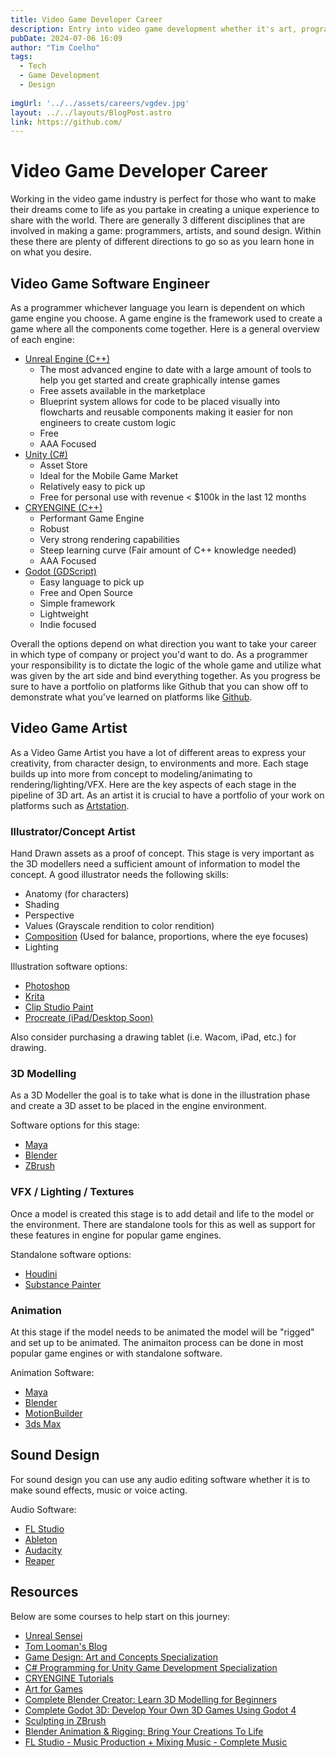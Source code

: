 ```yaml
---
title: Video Game Developer Career
description: Entry into video game development whether it's art, programming, or sound design. In here you'll find a general overview of each specific field within Game Development as well as helpful resources to get you started. 
pubDate: 2024-07-06 16:09
author: "Tim Coelho"
tags:
  - Tech
  - Game Development
  - Design
  
imgUrl: '../../assets/careers/vgdev.jpg'
layout: ../../layouts/BlogPost.astro
link: https://github.com/
---
```


#  Video Game Developer Career

Working in the video game industry is perfect for those who want to make their dreams come to life as you partake in
creating a unique experience to share with the world. There are generally 3 different disciplines that are 
involved in making a game: programmers, artists, and sound design. Within these there are plenty of different directions 
to go so as you learn hone in on what you desire. 

## Video Game Software Engineer

As a programmer whichever language you learn is dependent on which game engine you choose. A game engine is the framework
used to create a game where all the components come together. Here is a general overview of each engine:

- <a href="https://www.unrealengine.com/en-US" target="_blank">Unreal Engine (C++)</a>
  - The most advanced engine to date with a large amount of tools to help you get started and create graphically intense
  games
  - Free assets available in the marketplace
  - Blueprint system allows for code to be placed visually into flowcharts and reusable components making it easier for
  non engineers to create custom logic
  - Free
  - AAA Focused
- <a href="https://unity.com" target="_blank">Unity (C#)</a>
  - Asset Store
  - Ideal for the Mobile Game Market
  - Relatively easy to pick up
  - Free for personal use with revenue < $100k in the last 12 months
- <a href="https://www.cryengine.com" target="_blank">CRYENGINE (C++)</a>
  - Performant Game Engine
  - Robust 
  - Very strong rendering capabilities
  - Steep learning curve (Fair amount of C++ knowledge needed)
  - AAA Focused
- <a href="https://godotengine.org" target="_blank">Godot (GDScript)</a>
  - Easy language to pick up
  - Free and Open Source
  - Simple framework
  - Lightweight
  - Indie focused

Overall the options depend on what direction you want to take your career in which type of company or project you'd want
to do. As a programmer your responsibility is to dictate the logic of the whole game and utilize what was given by the art
side and bind everything together. As you progress be sure to have a portfolio on platforms like Github that you can show
off to demonstrate what you've learned on platforms like <a href="https://www.github.com" target="_blank">Github</a>.

## Video Game Artist

As a Video Game Artist you have a lot of different areas to express your creativity, from character design, to environments
and more. Each stage builds up into more from concept to modeling/animating to rendering/lighting/VFX. Here are the key aspects
of each stage in the pipeline of 3D art. As an artist it is crucial to have a portfolio of your work on platforms such as
<a href="https://www.artstation.com" target="_blank">Artstation</a>.

### Illustrator/Concept Artist
Hand Drawn assets as a proof of concept. This stage is very important as the 3D modellers need a sufficient amount of 
information to model the concept. A good illustrator needs the following skills:
- Anatomy (for characters)
- Shading
- Perspective
- Values (Grayscale rendition to color rendition)
- <a href="https://www.workovereasy.com/2019/06/13/a-beginners-guide-to-composition/" target="_blank">Composition</a> (Used for balance, proportions, where the eye focuses)
- Lighting

Illustration software options:
- <a href="https://www.adobe.com/products/photoshop/" target="_blank">Photoshop</a>
- <a href="https://krita.org/en/" target="_blank">Krita</a>
- <a href="https://www.clipstudio.net/en/" target="_blank">Clip Studio Paint</a>
- <a href="https://procreate.com" target="_blank">Procreate (iPad/Desktop Soon)</a>

Also consider purchasing a drawing tablet (i.e. Wacom, iPad, etc.) for drawing. 

### 3D Modelling
As a 3D Modeller the goal is to take what is done in the illustration phase and create a 3D asset to be placed in the 
engine environment. 

Software options for this stage:
- <a href="https://www.autodesk.com/products/maya/" target="_blank">Maya</a>
- <a href="https://www.blender.org" target="_blank">Blender</a>
- <a href="https://www.maxon.net/en/zbrush" target="_blank">ZBrush</a>

### VFX / Lighting / Textures
Once a model is created this stage is to add detail and life to the model or the environment. There are standalone tools
for this as well as support for these features in engine for popular game engines.

Standalone software options:
- <a href="https://www.sidefx.com/products/houdini/fx-features/" target="_blank">Houdini</a>
- <a href="https://www.adobe.com/products/substance3d/apps/painter.html" target="_blank">Substance Painter</a>

### Animation
At this stage if the model needs to be animated the model will be "rigged" and set up to be animated. The animaiton process
can be done in most popular game engines or with standalone software.

Animation Software:
- <a href="https://www.autodesk.com/products/maya/" target="_blank">Maya</a>
- <a href="https://www.blender.org" target="_blank">Blender</a>
- <a href="https://www.autodesk.com/products/motionbuilder/" target="_blank">MotionBuilder</a>
- <a href="https://www.autodesk.com/products/3ds-max/" target="_blank">3ds Max</a>

## Sound Design
For sound design you can use any audio editing software whether it is to make sound effects, music or voice acting.

Audio Software:
- <a href="https://www.image-line.com" target="_blank">FL Studio</a>
- <a href="https://www.ableton.com/en/" target="_blank">Ableton</a>
- <a href="https://www.audacityteam.org" target="_blank">Audacity</a>
- <a href="https://www.reaper.fm" target="_blank">Reaper</a>

## Resources

Below are some courses to help start on this journey:

- <a href="https://www.unrealsensei.com" target="_blank">Unreal Sensei</a>
- <a href="https://www.tomlooman.com" target="_blank">Tom Looman's Blog</a>
- <a href="https://www.coursera.org/specializations/game-design" target="_blank">Game Design: Art and Concepts Specialization</a>
- <a href="https://www.coursera.org/specializations/programming-unity-game-development" target="_blank">C# Programming for Unity Game Development Specialization</a>
- <a href="https://www.cryengine.com/tutorials" target="_blank">CRYENGINE Tutorials</a>
- <a href="https://www.coursera.org/specializations/art-for-games" target="_blank">Art for Games</a>
- <a href="https://www.udemy.com/course/blendertutorial/" target="_blank">Complete Blender Creator: Learn 3D Modelling for Beginners</a>
- <a href="https://www.udemy.com/course/complete-godot-3d" target="_blank">Complete Godot 3D: Develop Your Own 3D Games Using Godot 4</a>
- <a href="https://www.udemy.com/course/sculpting-in-zbrush" target="_blank">Sculpting in ZBrush</a>
- <a href="https://www.udemy.com/course/blender-animation-rigging/" target="_blank">Blender Animation & Rigging: Bring Your Creations To Life</a>
- <a href="https://www.udemy.com/course/fl-studio-music-production-course" target="_blank">FL Studio - Music Production + Mixing Music - Complete Music</a>
